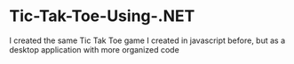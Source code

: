 # Tic-Tak-Toe-Using-.NET
I created the same Tic Tak Toe game I created in javascript before, but as a desktop application with more organized code
